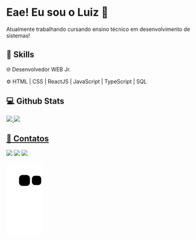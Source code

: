 # Eae! Eu sou o Luiz 👾 

Atualmente trabalhando cursando ensino técnico em desenvolvimento de sistemas! 

## 🚀 Skills

🌐 Desenvolvedor WEB Jr.
  
⚙ HTML | CSS | ReactJS | JavaScript | TypeScript | SQL

## 💻 Github Stats
<div>
  <a href="https://github.com/lkasta">
	<img height="150em" src="https://github-readme-stats.vercel.app/api?username=lkasta&show_icons=true&theme=transparent&count_private=true"/>
  <img height="150em" src="https://github-readme-stats.vercel.app/api/top-langs/?username=lkasta&layout=compact&langs_count=7&theme=transparent"/>
</div>

## 💬 Contatos  

<div>
<a href = "mailto:lkastabackup@gmail.com"><img src="https://img.shields.io/badge/-Gmail-%23333?style=for-the-badge&logo=gmail&logoColor=white" target="_blank"></a>
  <a href="https://www.linkedin.com/in/lkasta" target="_blank"><img src="https://img.shields.io/badge/-LinkedIn-%230077B5?style=for-the-badge&logo=linkedin&logoColor=white" target="_blank"></a>
  <a href="https://instagram.com/lkastaa" target="_blank"><img src="https://img.shields.io/badge/-Instagram-%23E4405F?style=for-the-badge&logo=instagram&logoColor=white" target="_blank"></a>
</div>

![snake gif](https://github.com/Lkasta/Lkasta/blob/output/github-contribution-grid-snake.svg)
